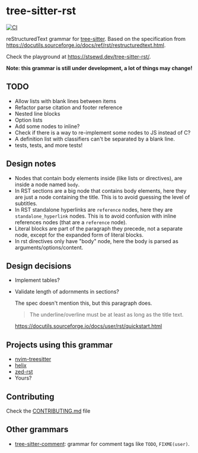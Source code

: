 # tree-sitter-rst

[![CI](https://github.com/stsewd/tree-sitter-rst/workflows/CI/badge.svg)](https://github.com/stsewd/tree-sitter-rst/actions?query=workflow%3ACI+branch%3Amaster)

reStructuredText grammar for [tree-sitter](https://tree-sitter.github.io/tree-sitter/).
Based on the specification from  <https://docutils.sourceforge.io/docs/ref/rst/restructuredtext.html>.

Check the playground at <https://stsewd.dev/tree-sitter-rst/>.

**Note: this grammar is still under development, a lot of things may change!**

## TODO

- Allow lists with blank lines between items
- Refactor parse citation and footer reference
- Nested line blocks
- Option lists
- Add some nodes to inline?
- Check if there is a way to re-implement some nodes to JS instead of C?
- A definition list with classifiers can't be separated by a blank line.
- tests, tests, and more tests!

## Design notes

- Nodes that contain body elements inside (like lists or directives),
  are inside a node named `body`.
- In RST sections are a big node that contains body elements,
  here they are just a node containing the title.
  This is to avoid guessing the level of subtitles.
- In RST standalone hyperlinks are `reference` nodes,
  here they are `standalone_hyperlink` nodes.
  This is to avoid confusion with inline references nodes
  (that are a `reference` node).
- Literal blocks are part of the paragraph they precede, not a separate node,
  except for the expanded form of literal blocks.
- In rst directives only have "body" node,
  here the body is parsed as arguments/options/content.

## Design decisions

- Implement tables?
- Validate length of adornments in sections?

  The spec doesn't mention this, but this paragraph does.

  > The underline/overline must be at least as long as the title text.

  https://docutils.sourceforge.io/docs/user/rst/quickstart.html


## Projects using this grammar

- [nvim-treesitter](https://github.com/nvim-treesitter/nvim-treesitter)
- [helix](https://github.com/helix-editor/helix)
- [zed-rst](https://github.com/elmarco/zed-rst)
- Yours?

## Contributing

Check the [CONTRIBUTING.md](CONTRIBUTING.md) file

## Other grammars

- [tree-sitter-comment](https://github.com/stsewd/tree-sitter-comment): grammar for comment tags like `TODO`, `FIXME(user)`.
